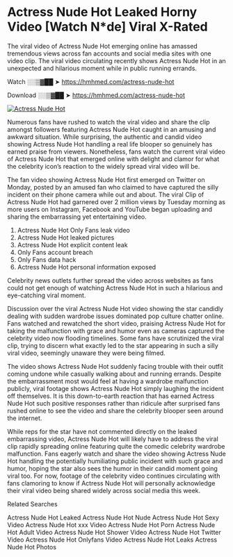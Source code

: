 ﻿# Actress Nude Hot Leaked Horny Video [Watch N*de] Viral X-Rated

The viral video of ﻿Actress Nude Hot emerging online has amassed tremendous views across fan accounts and social media sites with one video clip. The viral video circulating recently shows ﻿Actress Nude Hot in an unexpected and hilarious moment while in public running errands. 

Watch ░░▒▓██ ➤ https://hmhmed.com/actress-nude-hot

Download ░░▒▓██ ➤ https://hmhmed.com/actress-nude-hot

[![Actress Nude Hot](https://i.imgur.com/dJHk4Zq.gif)](https://hmhmed.com/actress-nude-hot)

Numerous fans have rushed to watch the viral video and share the clip amongst followers featuring ﻿Actress Nude Hot caught in an amusing and awkward situation. While surprising, the authentic and candid video showing ﻿Actress Nude Hot handling a real life blooper so genuinely has earned praise from viewers. Nonetheless, fans watch the current viral video of ﻿Actress Nude Hot that emerged online with delight and clamor for what the celebrity icon’s reaction to the widely spread viral video will be.

The fan video showing ﻿Actress Nude Hot first emerged on Twitter on Monday, posted by an amused fan who claimed to have captured the silly incident on their phone camera while out and about. The viral Clip of ﻿Actress Nude Hot had garnered over 2 million views by Tuesday morning as more users on Instagram, Facebook and YouTube began uploading and sharing the embarrassing yet entertaining video. 

1. ﻿Actress Nude Hot Only Fans leak video
2. ﻿Actress Nude Hot leaked pictures
3. ﻿Actress Nude Hot explicit content leak
4. Only Fans account breach
5. Only Fans data hack
6. ﻿Actress Nude Hot personal information exposed

Celebrity news outlets further spread the video across websites as fans could not get enough of watching ﻿Actress Nude Hot in such a hilarious and eye-catching viral moment. 

Discussion over the viral ﻿Actress Nude Hot video showing the star candidly dealing with sudden wardrobe issues dominated pop culture chatter online. Fans watched and rewatched the short video, praising ﻿Actress Nude Hot for taking the malfunction with grace and humor even as cameras captured the celebrity video now flooding timelines. Some fans have scrutinized the viral clip, trying to discern what exactly led to the star appearing in such a silly viral video, seemingly unaware they were being filmed.

The video shows ﻿Actress Nude Hot suddenly facing trouble with their outfit coming undone while casually walking about and running errands. Despite the embarrassment most would feel at having a wardrobe malfunction publicly, viral footage shows ﻿Actress Nude Hot simply laughing the incident off themselves. It is this down-to-earth reaction that has earned ﻿Actress Nude Hot such positive responses rather than ridicule after surprised fans rushed online to see the video and share the celebrity blooper seen around the internet.  

While reps for the star have not commented directly on the leaked embarrassing video, ﻿Actress Nude Hot will likely have to address the viral clip rapidly spreading online featuring quite the comedic celebrity wardrobe malfunction. Fans eagerly watch and share the video showing ﻿Actress Nude Hot handling the potentially humiliating public incident with such grace and humor, hoping the star also sees the humor in their candid moment going viral too. For now, footage of the celebrity video continues circulating with fans clamoring to know if ﻿Actress Nude Hot will personally acknowledge their viral video being shared widely across social media this week.

Related Searches

﻿Actress Nude Hot Leaked
﻿Actress Nude Hot Nude
﻿Actress Nude Hot Sexy Video
﻿Actress Nude Hot xxx Video
﻿Actress Nude Hot Porn
﻿Actress Nude Hot Adult Video
﻿Actress Nude Hot Shower Video
﻿Actress Nude Hot Twitter Video
﻿Actress Nude Hot Onlyfans Video
﻿Actress Nude Hot Leaks
﻿Actress Nude Hot Photos